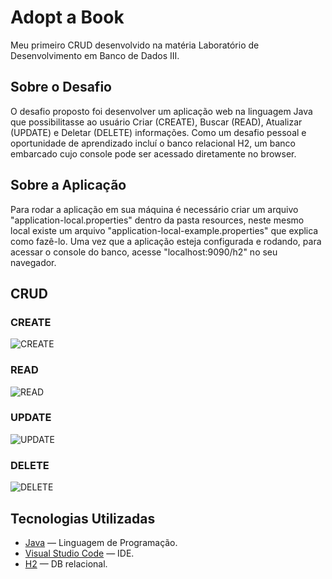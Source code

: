 # Adopt a Book 
Meu primeiro CRUD desenvolvido na matéria Laboratório de Desenvolvimento em Banco de Dados III.

## Sobre o Desafio
O desafio proposto foi desenvolver um aplicação web na linguagem Java que possibilitasse ao usuário Criar (CREATE), Buscar (READ), Atualizar (UPDATE) e Deletar (DELETE) informações. Como um desafio pessoal e oportunidade de aprendizado incluí o banco relacional H2, um banco embarcado cujo console pode ser acessado diretamente no browser. 

## Sobre a Aplicação
Para rodar a aplicação em sua máquina é necessário criar um arquivo "application-local.properties" dentro da pasta resources, neste mesmo local existe um arquivo "application-local-example.properties" que explica como fazê-lo. Uma vez que a aplicação esteja configurada e rodando, para acessar o console do banco, acesse "localhost:9090/h2" no seu navegador.

## CRUD
### CREATE
![CREATE](https://github.com/AlitaAmancio/bertoti/assets/89790349/c3a7444b-c4f3-449f-af06-bd57e3f27e32)
### READ
![READ](https://github.com/AlitaAmancio/bertoti/assets/89790349/9359cb28-07f8-43a8-9001-976014e1442d)
### UPDATE
![UPDATE](https://github.com/AlitaAmancio/bertoti/assets/89790349/bfd752b0-2af1-425f-bd5c-a98d28c07e90)
### DELETE
![DELETE](https://github.com/AlitaAmancio/bertoti/assets/89790349/34b6cbd9-a489-4472-870d-13932d3e79ad)


## Tecnologias Utilizadas
* [Java](https://dev.java/) — Linguagem de Programação.
* [Visual Studio Code](https://code.visualstudio.com/) — IDE.
* [H2](https://www.h2database.com/html/main.html) — DB relacional.
